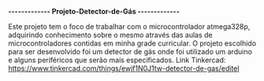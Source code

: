 **------------- Projeto-Detector-de-Gás -------------**

Este projeto tem o foco de trabalhar com o microcontrolador atmega328p, adquirindo conhecimento sobre o mesmo através das aulas de microcontroladores contidas em minha grade curricular.
O projeto escolhido para ser desenvolvido foi um detector de gás onde foi utilizado um arduino e alguns periféricos que serão mais especificados.
Link Tinkercad: https://www.tinkercad.com/things/ewjf1N0J1tw-detector-de-gas/editel

